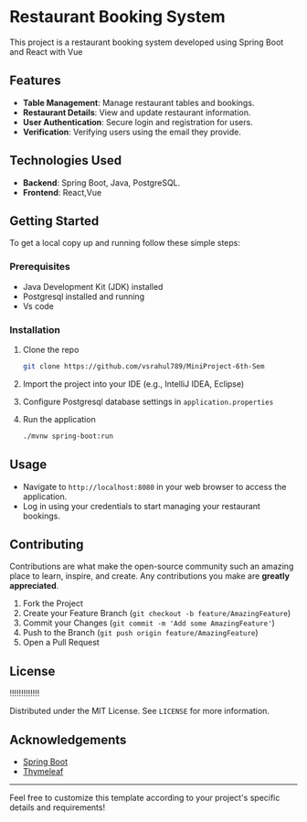 # Restaurant Booking System

This project is a restaurant booking system developed using Spring Boot and React with Vue

## Features

- **Table Management**: Manage restaurant tables and bookings.
- **Restaurant Details**: View and update restaurant information.
- **User Authentication**: Secure login and registration for users.
- **Verification**: Verifying users using the email they provide.

## Technologies Used

- **Backend**: Spring Boot, Java, PostgreSQL.
- **Frontend**: React,Vue

## Getting Started

To get a local copy up and running follow these simple steps:

### Prerequisites

- Java Development Kit (JDK) installed
- Postgresql installed and running
- Vs code

### Installation

1. Clone the repo
   ```sh
   git clone https://github.com/vsrahul789/MiniProject-6th-Sem
   ```
2. Import the project into your IDE (e.g., IntelliJ IDEA, Eclipse)
3. Configure Postgresql database settings in `application.properties`
4. Run the application

   ```sh
   ./mvnw spring-boot:run
   ```

## Usage

- Navigate to `http://localhost:8080` in your web browser to access the application.
- Log in using your credentials to start managing your restaurant bookings.

## Contributing

Contributions are what make the open-source community such an amazing place to learn, inspire, and create. Any contributions you make are **greatly appreciated**.

1. Fork the Project
2. Create your Feature Branch (`git checkout -b feature/AmazingFeature`)
3. Commit your Changes (`git commit -m 'Add some AmazingFeature'`)
4. Push to the Branch (`git push origin feature/AmazingFeature`)
5. Open a Pull Request

## License 

!!!!!!!!!!!!!

Distributed under the MIT License. See `LICENSE` for more information.


## Acknowledgements

- [Spring Boot](https://spring.io/projects/spring-boot)
- [Thymeleaf](https://www.thymeleaf.org/)

---

Feel free to customize this template according to your project's specific details and requirements!
